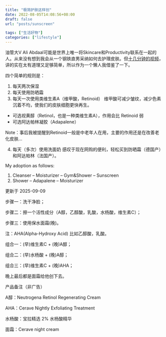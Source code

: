 ```yaml
---
title: "极简护肤这样创"
date: 2022-08-05T14:08:56+08:00
draft: false
url: "posts/sunscreen"

tags: ["生活好物"]
categories: ["lifestyle"]
---
```


油管大V Ali Abdaal可能是世界上唯一将Skincare和Productivity联系在一起的人。从来没有想到我会从一个钢铁直男采纳如何去护理皮肤。但[十几分钟的视频](https://www.youtube.com/watch?v=OrElyY7MFVs)，讲的实在太有道理又足够简单，所以作为一个懒人我借鉴了一下。

四个简单的规则是：
1. 每天两次保湿
2. 每天使用防晒霜
3. 每天一次使用类维生素A（维甲酸，Retinoid）
维甲酸可减少皱纹，减少色素沉着不均，使我们的皮肤细胞更快再生。

- 可选视黄醇（Retinol，也是一种类维生素A），作用会比 Retinoid 弱
- 可选阿达帕林凝胶（Adapalene）

Note：事后我被提醒到Retinoid一般是中老年人在用，主要的作用还是在改善老化皮肤…

4. 每天（多次）使用洗面奶
感叹于现在网购的便利，轻松买到防晒霜（德国产）和阿达帕林（法国产）。

My adoption as follows:
1) Cleanser – Moisturizer – Gym&Shower – Sunscreen
2) Shower – Adapalene – Moisturizer

更新于 2025-09-09


步骤一：洗干净脸；

步骤二：擦一个活性成分（A醇，乙醇酸，乳酸，水杨酸，维生素C）；

步骤三：使用保水面霜(晚)。

注：AHA(Alpha-Hydroxy Acid) 比如乙醇酸，乳酸。


组合一：(早)维生素C + (晚)A醇；

组合二：(早)水杨酸 + (晚)A醇；

组合三：(早)维生素C + (晚)AHA；

晚上最后都是面霜给他创下去。

产品备注（非广告）

A醇：Neutrogena Retinol Regenerating Cream

AHA：Cerave Nightly Exfoliating Treatment

水杨酸：宝拉精选 2% 水杨酸精华

面霜：Cerave night cream